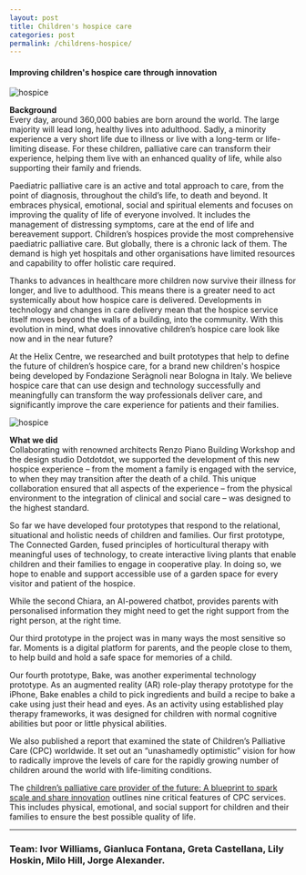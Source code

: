 ```yaml
---
layout: post
title: Children's hospice care
categories: post
permalink: /childrens-hospice/
---
```

#### Improving children's hospice care through innovation

![hospice](/iw/images/ch1.jpg)

**Background**  
Every day, around 360,000 babies are born around the world. The large majority will lead long, healthy lives into adulthood. Sadly, a minority experience a very short life due to illness or live with a long-term or life- limiting disease. For these children, palliative care can transform their experience, helping them live with an enhanced quality of life, while also supporting their family and friends.

Paediatric palliative care is an active and total approach to care, from the point of diagnosis, throughout the child’s life, to death and beyond. It embraces physical, emotional, social and spiritual elements and focuses on improving the quality of life of everyone involved. It includes the management of distressing symptoms, care at the end of life and bereavement support. Children’s hospices provide the most comprehensive paediatric palliative care. But globally, there is a chronic lack of them. The demand is high yet hospitals and other organisations have limited resources and capability to offer holistic care required. 

Thanks to advances in healthcare more children now survive their illness for longer, and live to adulthood. This means there is a greater need to act systemically about how hospice care is delivered. Developments in technology and changes in care delivery mean that the hospice service itself moves beyond the walls of a building, into the community. With this evolution in mind, what does innovative children’s hospice care look like now and in the near future?

At the Helix Centre, we researched and built prototypes that help to define the future of children’s hospice care, for a brand new children's hospice being developed by Fondazione Seràgnoli near Bologna in Italy. We believe hospice care that can use design and technology successfully and meaningfully can transform the way professionals deliver care, and significantly improve the care experience for patients and their families.

![hospice](/iw/images/hospice.jpg)

**What we did**  
Collaborating with renowned architects Renzo Piano Building Workshop and the design studio Dotdotdot, we supported the development of this new hospice experience – from the moment a family is engaged with the service, to when they may transition after the death of a child. This unique collaboration ensured that all aspects of the experience – from the physical environment to the integration of clinical and social care – was designed to the highest standard.

So far we have developed four prototypes that respond to the relational, situational and holistic needs of children and families. Our first prototype, The Connected Garden, fused principles of horticultural therapy with meaningful uses of technology, to create interactive living plants that enable children and their families to engage in cooperative play. In doing so, we hope to enable and support accessible use of a garden space for every visitor and patient of the hospice. 

While the second Chiara, an AI-powered chatbot, provides parents with personalised information they might need to get the right support from the right person, at the right time. 

Our third prototype in the project was in many ways the most sensitive so far. Moments is a digital platform for parents, and the people close to them, to help build and hold a safe space for memories of a child. 

Our fourth prototype, Bake, was another experimental technology prototype. As an augmented reality (AR) role-play therapy prototype for the iPhone, Bake enables a child to pick ingredients and build a recipe to bake a cake using just their head and eyes. As an activity using established play therapy frameworks, it was designed for children with normal cognitive abilities but poor or little physical abilities.

We also published a report that examined the state of Children’s Palliative Care (CPC) worldwide. It set out an “unashamedly optimistic” vision for how to radically improve the levels of care for the rapidly growing number of children around the world with life-limiting conditions.

The [children’s palliative care provider of the future: A blueprint to spark scale and share innovation](https://www.imperial.ac.uk/media/imperial-college/institute-of-global-health-innovation/IGHI_CPC_Report_Final.pdf) outlines nine critical features of CPC services. This includes physical, emotional, and social support for children and their families to ensure the best possible quality of life.

---
### Team: Ivor Williams, Gianluca Fontana, Greta Castellana, Lily Hoskin, Milo Hill, Jorge Alexander.

